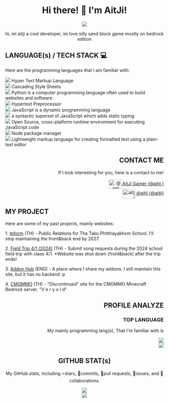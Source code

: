 <div align="center">
  <h1>Hi there! 🐾 I'm AitJi!</h1>
  <a href="https://discord.gg/NVYrkFWrQh">
    <img src="https://img.shields.io/discord/1112527603698511942.svg?style=flat&label=@aitji&logo=discord&logoColor=ffffff&color=2c0101&labelColor=571f1f">
  </a>
  <p>hi, im aitji a cool developer, im love silly sand block game mostly on bedrock edition</p>
</div>


<div align="left">
  <h2>LANGUAGE(s) / TECH STACK 💻</h2>
  <p>Here are the programming languages that I am familiar with:</p>
  <div>
    <a href="#"><img src="https://img.shields.io/badge/HTML-%23E34F26.svg?style=flat&logo=html5&logoColor=white"></a>
    <span>Hyper Text Markup Language</span><br>
    <a href="#"><img src="https://img.shields.io/badge/CSS-%231572B6.svg?style=flat&logo=css3&logoColor=white"></a>
    <span>Cascading Style Sheets</span><br>
    <a href="#"><img src="https://img.shields.io/badge/PYTHON-3670A0?style=flat&logo=python&logoColor=ffdd54"></a>
    <span>Python is a computer programming language often used to build websites and software</span><br>
    <a href="#"><img src="https://img.shields.io/badge/PHP-%23777BB4.svg?style=flat&logo=php&logoColor=white"></a>
    <span>Hypertext Preprocessor</span><br>
    <a href="#"><img src="https://img.shields.io/badge/JAVASCRIPT-%23323330.svg?style=flat&logo=javascript&logoColor=%23F7DF1E"></a>
    <span>JavaScript is a dynamic programming language</span><br>
    <a href="#"><img src="https://img.shields.io/badge/TYPESCRIPT-%23007ACC.svg?style=flat&logo=typescript&logoColor=white"></a>
    <span>a syntactic superset of JavaScript which adds static typing</span><br>
    <a href="#"><img src="https://img.shields.io/badge/NODE.JS-6DA55F?style=flat&logo=node.js&logoColor=white"></a>
    <span>Open Source, cross-platform runtime environment for executing JavaScript code</span><br>
    <a href="#"><img src="https://img.shields.io/badge/NPM-%23000000.svg?style=flat&logo=npm&logoColor=white"></a>
    <span>Node package manager</span><br>
    <a href="#"><img src="https://img.shields.io/badge/MARKDOWN-%23000000.svg?style=flat&logo=markdown&logoColor=white"></a>
    <span>Lightweight markup language for creating formatted text using a plain-text editor</span>
  </div>
</div>


<div align="right">
  <h2>CONTACT ME</h2>
  <p>If I look interesting for you, here is a contact to me!</p>
  <div>
    <a href="https://www.youtube.com/c/@aitji." target="blank">
      <img align="center" src="https://raw.githubusercontent.com/rahuldkjain/github-profile-readme-generator/master/src/images/icons/Social/youtube.svg" alt="@aitji." height="30" width="40" />
      AitJi Gamer (@aitji.)<br>
    </a>
    <a href="https://discord.com/invite/jPerpN98JX" target="blank">
      <img align="center" src="https://raw.githubusercontent.com/rahuldkjain/github-profile-readme-generator/master/src/images/icons/Social/discord.svg" alt="aitji" height="30" width="40" />
      @aitji (@aitji)
    </a>
  </div>
</div>


<div align="left">
  <h2>MY PROJECT</h2>
  <p>Here are some of my past projects, mainly websites:</p>
  <p>1. <a href='https://tpform.vercel.app/'>tpform</a> (TH) - Public Relations for Tha Tako Phitthayakhom School. I'll stop maintaining the front&back end by 2027.</p>
  <p>2. <a href='./#'>Field Trip 4/1 (2024)</a> (TH) - Submit song requests during the 2024 school field trip with class 4/1. *Website was shut down (front&back) after the trip ends!</p>
  <p>3. <a href='https://addonhub.vercel.app/'>Addon Hub</a> (ENG) - A place where I share my addons. I still maintain this site, but it has no backend :p</p>
  <p>4. <a href='https://cmgmmo.vercel.app/'>CMGMMO</a> (TH) - "Discontinued" site for the CMGMMO Minecraft Bedrock server. "V e r y  o l d"</p>
</div>


<div align="right">
  <h2>PROFILE ANALYZE</h2>
  <h3>TOP LANGUAGE</h3>
  <p>My mainly programming lang(s), That I'm familiar with is</p>
  <a href="#"><img src="https://img.shields.io/badge/JAVASCRIPT-%23323330.svg?style=flat&logo=javascript&logoColor=%23F7DF1E"></a>
  <br>
  <img src="https://github-readme-stats.vercel.app/api/top-langs/?username=aitji&layout=compact&theme=dracula">
</div>


<div align="center">
  <h2>GITHUB STAT(s)</h2>
  <p>My GitHub stats, including ⭐stars, 🌠commits, 🧻pull requests, 🐜issues, and 🙏collaborations.</p>
  <img src="https://count.chiya.dev/get/@aitji?theme=rule34"><br> <!-- o.O nothing to see here -->
  <img src="https://github-readme-stats.vercel.app/api?username=aitji&show_icons=true&theme=dracula">
</div>
